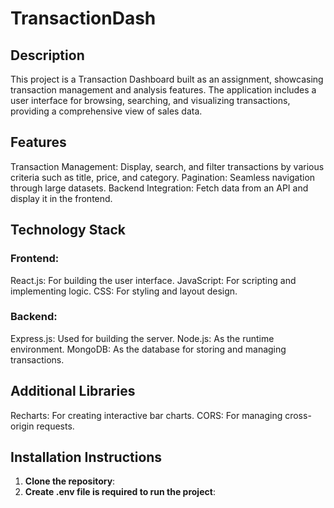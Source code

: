 # TransactionDash

## Description
This project is a Transaction Dashboard built as an assignment, showcasing transaction management and analysis features. The application includes a user interface for browsing, searching, and visualizing transactions, providing a comprehensive view of sales data.

## Features
Transaction Management: Display, search, and filter transactions by various criteria such as title, price, and category.
Pagination: Seamless navigation through large datasets.
Backend Integration: Fetch data from an API and display it in the frontend.

## Technology Stack
### Frontend:
React.js: For building the user interface.
JavaScript: For scripting and implementing logic.
CSS: For styling and layout design.

### Backend:
Express.js: Used for building the server.
Node.js: As the runtime environment.
MongoDB: As the database for storing and managing transactions.

## Additional Libraries
Recharts: For creating interactive bar charts.
CORS: For managing cross-origin requests.


## Installation Instructions

1. **Clone the repository**:
2. **Create .env file is required to run the project**: